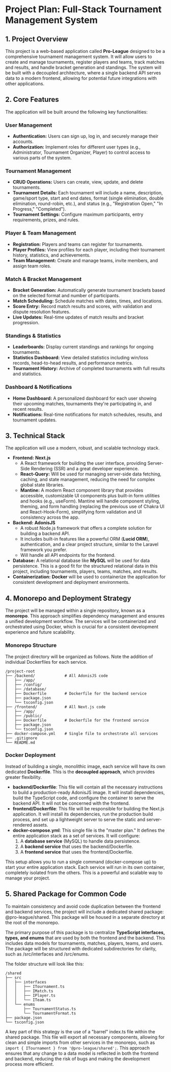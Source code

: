 # **Project Plan: Full-Stack Tournament Management System**

## **1. Project Overview**

This project is a web-based application called **Pro-League** designed to be a comprehensive tournament management system. It will allow users to create and manage tournaments, register players and teams, track matches and results, and handle bracket generation and standings. The system will be built with a decoupled architecture, where a single backend API serves data to a modern frontend, allowing for potential future integrations with other applications.

## **2. Core Features**

The application will be built around the following key functionalities:

### **User Management**

* **Authentication:** Users can sign up, log in, and securely manage their accounts.
* **Authorization:** Implement roles for different user types (e.g., Administrator, Tournament Organizer, Player) to control access to various parts of the system.

### **Tournament Management**

* **CRUD Operations:** Users can create, view, update, and delete tournaments.
* **Tournament Details:** Each tournament will include a name, description, game/sport type, start and end dates, format (single elimination, double elimination, round-robin, etc.), and status (e.g., "Registration Open," "In Progress," "Completed").
* **Tournament Settings:** Configure maximum participants, entry requirements, prizes, and rules.

### **Player & Team Management**

* **Registration:** Players and teams can register for tournaments.
* **Player Profiles:** View profiles for each player, including their tournament history, statistics, and achievements.
* **Team Management:** Create and manage teams, invite members, and assign team roles.

### **Match & Bracket Management**

* **Bracket Generation:** Automatically generate tournament brackets based on the selected format and number of participants.
* **Match Scheduling:** Schedule matches with dates, times, and locations.
* **Score Entry:** Record match results and scores, with validation and dispute resolution features.
* **Live Updates:** Real-time updates of match results and bracket progression.

### **Standings & Statistics**

* **Leaderboards:** Display current standings and rankings for ongoing tournaments.
* **Statistics Dashboard:** View detailed statistics including win/loss records, head-to-head results, and performance metrics.
* **Tournament History:** Archive of completed tournaments with full results and statistics.

### **Dashboard & Notifications**

* **Home Dashboard:** A personalized dashboard for each user showing their upcoming matches, tournaments they're participating in, and recent results.
* **Notifications:** Real-time notifications for match schedules, results, and tournament updates.

## **3. Technical Stack**

The application will use a modern, robust, and scalable technology stack.

* **Frontend:** **Next.js**
  * A React framework for building the user interface, providing Server-Side Rendering (SSR) and a great developer experience.
  * **React-Query:** Will be used for managing server-side data fetching, caching, and state management, reducing the need for complex global state libraries.
  * **Mantine:** A modern React component library that provides accessible, customizable UI components plus built-in form utilities and hooks (e.g., useForm). Mantine will handle component styling, theming, and form handling (replacing the previous use of Chakra UI and React-Hook-Form), simplifying form validation and UI consistency across the app.
* **Backend:** **AdonisJS**
  * A robust Node.js framework that offers a complete solution for building a backend API.
  * It includes built-in features like a powerful ORM (**Lucid ORM**), authentication, and a clear project structure, similar to the Laravel framework you prefer.
  * Will handle all API endpoints for the frontend.
* **Database:** A relational database like **MySQL** will be used for data persistence. This is a good fit for the structured relational data in this project, including tournaments, players, teams, matches, and results.
* **Containerization:** **Docker** will be used to containerize the application for consistent development and deployment environments.

## **4. Monorepo and Deployment Strategy**

The project will be managed within a single repository, known as a **monorepo**. This approach simplifies dependency management and ensures a unified development workflow. The services will be containerized and orchestrated using Docker, which is crucial for a consistent development experience and future scalability.

### **Monorepo Structure**

The project directory will be organized as follows. Note the addition of individual Dockerfiles for each service.

```
/project-root
├── /backend/             # All AdonisJS code
│   ├── /app/
│   ├── /config/
│   ├── /database/
│   ├── Dockerfile        # Dockerfile for the backend service
│   ├── package.json
│   └── tsconfig.json
├── /frontend/            # All Next.js code
│   ├── /app/
│   ├── /public/
│   ├── Dockerfile        # Dockerfile for the frontend service
│   ├── package.json
│   └── tsconfig.json
├── docker-compose.yml    # Single file to orchestrate all services
├── .gitignore
└── README.md
```

### **Docker Deployment**

Instead of building a single, monolithic image, each service will have its own dedicated **Dockerfile**. This is the **decoupled approach**, which provides greater flexibility.

* **backend/Dockerfile**: This file will contain all the necessary instructions to build a production-ready AdonisJS image. It will install dependencies, build the TypeScript code, and configure the container to serve the backend API. It will not be concerned with the frontend.
* **frontend/Dockerfile**: This file will be responsible for building the Next.js application. It will install its dependencies, run the production build process, and set up a lightweight server to serve the static and server-rendered assets.
* **docker-compose.yml**: This single file is the "master plan." It defines the entire application stack as a set of services. It will configure:
  1. A **database service** (MySQL) to handle data persistence.
  2. A **backend service** that uses the backend/Dockerfile.
  3. A **frontend service** that uses the frontend/Dockerfile.

This setup allows you to run a single command (docker-compose up) to start your entire application stack. Each service will run in its own container, completely isolated from the others. This is a powerful and scalable way to manage your project.

## **5. Shared Package for Common Code**

To maintain consistency and avoid code duplication between the frontend and backend services, the project will include a dedicated shared package: @pro-league/shared. This package will be housed in a separate directory at the root of the monorepo.

The primary purpose of this package is to centralize **TypeScript interfaces, types, and enums** that are used by both the frontend and the backend. This includes data models for tournaments, matches, players, teams, and users. The package will be structured with dedicated subdirectories for clarity, such as /src/interfaces and /src/enums.

The folder structure will look like this:

```
/shared
├── src
│   ├── interfaces
│   │   ├── ITournament.ts
│   │   ├── IMatch.ts
│   │   ├── IPlayer.ts
│   │   └── ITeam.ts
│   └── enums
│       ├── TournamentStatus.ts
│       └── TournamentFormat.ts
├── package.json
└── tsconfig.json
```

A key part of this strategy is the use of a "barrel" index.ts file within the shared package. This file will export all necessary components, allowing for clean and simple imports from other services in the monorepo, such as `import { ITournament } from '@pro-league/shared';`. This approach ensures that any change to a data model is reflected in both the frontend and backend, reducing the risk of bugs and making the development process more efficient.
